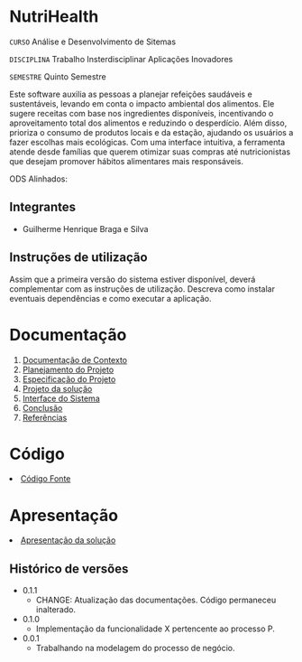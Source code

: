 # NutriHealth

`CURSO` Análise e Desenvolvimento de Sitemas

`DISCIPLINA` Trabalho Insterdisciplinar Aplicações Inovadores

`SEMESTRE` Quinto Semestre

Este software auxilia as pessoas a planejar refeições saudáveis e sustentáveis, levando em conta o impacto ambiental dos alimentos. Ele sugere receitas com base nos ingredientes disponíveis, incentivando o aproveitamento total dos alimentos e reduzindo o desperdício. Além disso, prioriza o consumo de produtos locais e da estação, ajudando os usuários a fazer escolhas mais ecológicas. Com uma interface intuitiva, a ferramenta atende desde famílias que querem otimizar suas compras até nutricionistas que desejam promover hábitos alimentares mais responsáveis.

ODS Alinhados:

## Integrantes

* Guilherme Henrique Braga e Silva

## Instruções de utilização

Assim que a primeira versão do sistema estiver disponível, deverá complementar com as instruções de utilização. Descreva como instalar eventuais dependências e como executar a aplicação.

# Documentação

<ol>
<li><a href="docs/1-Contexto.md"> Documentação de Contexto</a></li>
<li><a href="docs/2-Planejamento-Projeto.md"> Planejamento do Projeto</a></li>
<li><a href="docs/3-Especificação.md"> Especificação do Projeto</a></li>
<li><a href="docs/4-Projeto-Solucao.md"> Projeto da solução</a></li>
<li><a href="docs/5-Interface-Sistema.md"> Interface do Sistema</a></li>
<li><a href="docs/6-Conclusão.md"> Conclusão</a></li>
<li><a href="docs/7-Referências.md"> Referências</a></li>
</ol>

# Código

<li><a href="backend/README.md"> Código Fonte</a></li>

# Apresentação

<li><a href="docs/presentation/README.md"> Apresentação da solução</a></li>


## Histórico de versões

* 0.1.1
    * CHANGE: Atualização das documentações. Código permaneceu inalterado.
* 0.1.0
    * Implementação da funcionalidade X pertencente ao processo P.
* 0.0.1
    * Trabalhando na modelagem do processo de negócio.

